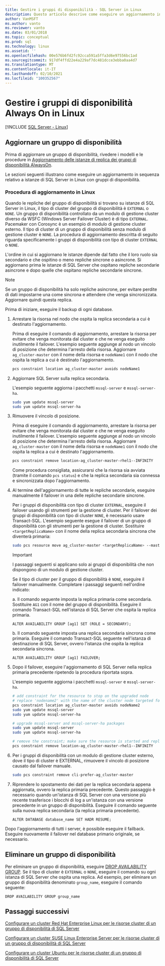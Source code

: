 ```yaml
---
title: Gestire i gruppi di disponibilità - SQL Server in Linux
description: Questo articolo descrive come eseguire un aggiornamento in sequenza relativo a istanze di SQL Server in Linux con gruppi di disponibilità. Prima di eseguire l'aggiornamento, esaminare le procedure consigliate.
author: VanMSFT
ms.author: vanto
ms.reviewer: vanto
ms.date: 03/01/2018
ms.topic: conceptual
ms.prod: sql
ms.technology: linux
ms.assetid: ''
ms.openlocfilehash: 00e576b6fd2fc92cca591a5ffa3d6e97556bc1ad
ms.sourcegitcommit: 917df4ffd22e4a229af7dc481dcce3ebba0aa4d7
ms.translationtype: MT
ms.contentlocale: it-IT
ms.lasthandoff: 02/10/2021
ms.locfileid: "100352567"
---
```

# <a name="operate-always-on-availability-groups-on-linux"></a>Gestire i gruppi di disponibilità Always On in Linux

[!INCLUDE [SQL Server - Linux](../includes/applies-to-version/sql-linux.md)]

## <a name="upgrade-availability-group"></a>Aggiornare un gruppo di disponibilità

Prima di aggiornare un gruppo di disponibilità, rivedere i modelli e le procedure in [Aggiornamento delle istanze di replica dei gruppi di disponibilità AlwaysOn](../database-engine/availability-groups/windows/upgrading-always-on-availability-group-replica-instances.md).

Le sezioni seguenti illustrano come eseguire un aggiornamento in sequenza relativo a istanze di SQL Server in Linux con gruppi di disponibilità. 

### <a name="upgrade-steps-on-linux"></a>Procedura di aggiornamento in Linux

Quando le repliche del gruppo di disponibilità si trovano su istanze di SQL Server in Linux, il tipo di cluster del gruppo di disponibilità è `EXTERNAL` o `NONE`. Un gruppo di disponibilità controllato da un modulo di gestione cluster diverso da WSFC (Windows Server Failover Cluster) è di tipo `EXTERNAL`. Pacemaker con Corosync è un esempio di modulo di gestione cluster esterno. Il tipo di cluster di un gruppo di disponibilità senza modulo di gestione cluster è `NONE`. La procedura di aggiornamento descritta di seguito riguarda specificamente i gruppi di disponibilità con tipo di cluster `EXTERNAL` o `NONE`.

L'ordine in cui si aggiornano le istanze dipende dal fatto che il loro ruolo sia secondario e che ospitino o meno repliche sincrone o asincrone. Si aggiornano prima le istanze di SQL Server che ospitano repliche secondarie asincrone e dopo quelle che ospitano repliche secondarie sincrone. 

   >[!NOTE]
   >Se un gruppo di disponibilità ha solo repliche asincrone, per evitare perdite di dati impostarne una come sincrona e attendere che venga sincronizzata. Aggiornare quindi questa replica.
   
Prima di iniziare, eseguire il backup di ogni database.

1. Arrestare la risorsa nel nodo che ospita la replica secondaria a cui è destinato l'aggiornamento.
   
   Prima di eseguire il comando di aggiornamento, arrestare la risorsa per evitare che venga monitorata dal cluster e che ne venga eseguito inutilmente il failover. L'esempio seguente aggiunge al nodo un vincolo di posizione che determina l'arresto della risorsa. Aggiornare `ag_cluster-master` con il nome della risorsa e `nodeName1` con il nodo che ospita la replica a cui è destinato l'aggiornamento.

   ```bash
   pcs constraint location ag_cluster-master avoids nodeName1
   ```

1. Aggiornare SQL Server sulla replica secondaria.

   L'esempio seguente aggiorna i pacchetti `mssql-server` e `mssql-server-ha`.

   ```bash
   sudo yum update mssql-server
   sudo yum update mssql-server-ha
   ```
1. Rimuovere il vincolo di posizione.

   Prima di eseguire il comando di aggiornamento, arrestare la risorsa per evitare che venga monitorata dal cluster e che ne venga eseguito inutilmente il failover. L'esempio seguente aggiunge al nodo un vincolo di posizione che determina l'arresto della risorsa. Aggiornare `ag_cluster-master` con il nome della risorsa e `nodeName1` con il nodo che ospita la replica a cui è destinato l'aggiornamento.

   ```bash
   pcs constraint remove location-ag_cluster-master-rhel1--INFINITY
   ```
   Come procedura consigliata, assicurarsi che la risorsa sia avviata (tramite il comando `pcs status`) e che la replica secondaria sia connessa e sincronizzata dopo l'aggiornamento.

1. Al termine dell'aggiornamento di tutte le repliche secondarie, eseguire manualmente il failover in una delle repliche secondarie sincrone.

   Per i gruppi di disponibilità con tipo di cluster `EXTERNAL`, eseguire il failover usando gli strumenti per la gestione di cluster. Per il failover dei gruppi di disponibilità con tipo di cluster `NONE`, è necessario usare Transact-SQL. 
   L'esempio seguente esegue il failover di un gruppo di disponibilità con gli strumenti per la gestione di cluster. Sostituire `<targetReplicaName>` con il nome della replica secondaria sincrona che diventerà primaria:

   ```bash
   sudo pcs resource move ag_cluster-master <targetReplicaName> --master  
   ``` 
   
   >[!IMPORTANT]
   >I passaggi seguenti si applicano solo ai gruppi di disponibilità che non dispongono di un modulo di gestione cluster.

   Se il tipo di cluster per il gruppo di disponibilità è `NONE`, eseguire il failover manualmente. Completare i passaggi seguenti nell'ordine indicato:

      a. Il comando seguente imposta la replica primaria come secondaria. Sostituire `AG1` con il nome del gruppo di disponibilità. Eseguire il comando Transact-SQL nell'istanza di SQL Server che ospita la replica primaria.

      ```transact-sql
      ALTER AVAILABILITY GROUP [ag1] SET (ROLE = SECONDARY);
      ```

      b. Il comando seguente imposta una replica secondaria sincrona come primaria. Eseguire il comando Transact-SQL seguente nell'istanza di destinazione di SQL Server, ovvero l'istanza che ospita la replica secondaria sincrona.

      ```transact-sql
      ALTER AVAILABILITY GROUP [ag1] FAILOVER;
      ```

1. Dopo il failover, eseguire l'aggiornamento di SQL Server nella replica primaria precedente ripetendo la procedura riportata sopra.

   L'esempio seguente aggiorna i pacchetti `mssql-server` e `mssql-server-ha`.

   ```bash
   # add constraint for the resource to stop on the upgraded node
   # replace 'nodename2' with the name of the cluster node targeted for upgrade
   pcs constraint location ag_cluster-master avoids nodeName2
   sudo yum update mssql-server
   sudo yum update mssql-server-ha
   ```
   
   ```bash
   # upgrade mssql-server and mssql-server-ha packages
   sudo yum update mssql-server
   sudo yum update mssql-server-ha
   ```

   ```bash
   # remove the constraint; make sure the resource is started and replica is connected and synchronized
   pcs constraint remove location-ag_cluster-master-rhel1--INFINITY
   ```

1. Per i gruppi di disponibilità con un modulo di gestione cluster esterno, dove il tipo di cluster è EXTERNAL, rimuovere il vincolo di posizione causato dal failover manuale. 

   ```bash
   sudo pcs constraint remove cli-prefer-ag_cluster-master  
   ```

1. Riprendere lo spostamento dei dati per la replica secondaria appena aggiornata, ovvero la replica primaria precedente. Questo passaggio è necessario quando un'istanza di SQL Server con una versione più recente trasferisce i blocchi di log a un'istanza con una versione precedente in un gruppo di disponibilità. Eseguire il comando seguente sulla nuova replica secondaria (la replica primaria precedente).

   ```transact-sql
   ALTER DATABASE database_name SET HADR RESUME;
   ```

Dopo l'aggiornamento di tutti i server, è possibile eseguire il failback. Eseguire nuovamente il failover nel database primario originale, se necessario. 

## <a name="drop-an-availability-group"></a>Eliminare un gruppo di disponibilità

Per eliminare un gruppo di disponibilità, eseguire [DROP AVAILABILITY GROUP](../t-sql/statements/drop-availability-group-transact-sql.md). Se il tipo di cluster è `EXTERNAL` o `NONE`, eseguire il comando su ogni istanza di SQL Server che ospita una replica. Ad esempio, per eliminare un gruppo di disponibilità denominato `group_name`, eseguire il comando seguente:

   ```transact-sql
   DROP AVAILABILITY GROUP group_name
   ```
 

## <a name="next-steps"></a>Passaggi successivi

[Configurare un cluster Red Hat Enterprise Linux per le risorse cluster di un gruppo di disponibilità di SQL Server](sql-server-linux-availability-group-cluster-rhel.md)

[Configurare un cluster SUSE Linux Enterprise Server per le risorse cluster di un gruppo di disponibilità di SQL Server](sql-server-linux-availability-group-cluster-sles.md)

[Configurare un cluster Ubuntu per le risorse cluster di un gruppo di disponibilità di SQL Server](sql-server-linux-availability-group-cluster-ubuntu.md)
